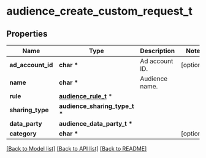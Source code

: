 # audience_create_custom_request_t

## Properties
Name | Type | Description | Notes
------------ | ------------- | ------------- | -------------
**ad_account_id** | **char \*** | Ad account ID. | [optional] 
**name** | **char \*** | Audience name. | 
**rule** | [**audience_rule_t**](audience_rule.md) \* |  | 
**sharing_type** | **audience_sharing_type_t \*** |  | 
**data_party** | **audience_data_party_t \*** |  | 
**category** | **char \*** |  | [optional] 

[[Back to Model list]](../README.md#documentation-for-models) [[Back to API list]](../README.md#documentation-for-api-endpoints) [[Back to README]](../README.md)


